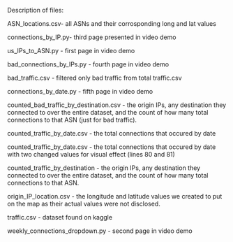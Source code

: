 Description of files: 

ASN_locations.csv- all ASNs and their corrosponding long and lat values

connections_by_IP.py- third page presented in video demo

us_IPs_to_ASN.py - first page in video demo

bad_connections_by_IPs.py - fourth page in video demo

bad_traffic.csv - filtered only bad traffic from total traffic.csv

connections_by_date.py - fifth page in video demo

counted_bad_traffic_by_destination.csv - the origin IPs, any destination they connected to 
  over the entire dataset, and the count of how many total connections to that ASN (just for bad traffic).
  
counted_traffic_by_date.csv - the total connections that occured by date

counted_traffic_by_date.csv - the total connections that occured by date with two changed values for visual
  effect (lines 80 and 81)
  
counted_traffic_by_destination - the origin IPs, any destination they connected to 
  over the entire dataset, and the count of how many total connections to that ASN.
  
origin_IP_location.csv - the longitude and latitude values we created to put on the map as their 
  actual values were not disclosed.
  
traffic.csv - dataset found on kaggle

weekly_connections_dropdown.py - second page in video demo
